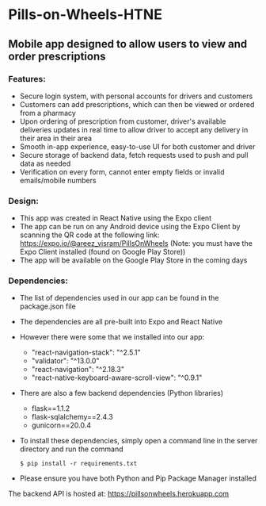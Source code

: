 # Pills-on-Wheels-HTNE
## Mobile app designed to allow users to view and order prescriptions
### Features:
- Secure login system, with personal accounts for drivers and customers
- Customers can add prescriptions, which can then be viewed or ordered from a pharmacy
- Upon ordering of prescription from customer, driver's available deliveries updates in real time to allow driver to accept any delivery in their area in their area
- Smooth in-app experience, easy-to-use UI for both customer and driver
- Secure storage of backend data, fetch requests used to push and pull data as needed
- Verification on every form, cannot enter empty fields or invalid emails/mobile numbers

### Design:
- This app was created in React Native using the Expo client
- The app can be run on any Android device using the Expo Client by scanning the QR code at the following link: https://expo.io/@areez_visram/PillsOnWheels (Note: you must have the Expo Client installed (found on Google Play Store))
- The app will be available on the Google Play Store in the coming days

### Dependencies:
- The list of dependencies used in our app can be found in the package.json file
- The dependencies are all pre-built into Expo and React Native
- However there were some that we installed into our app:
  - "react-navigation-stack": "^2.5.1"
  - "validator": "^13.0.0"
  - "react-navigation": "^2.18.3"
  - "react-native-keyboard-aware-scroll-view": "^0.9.1"
  
- There are also a few backend dependencies (Python libraries)
  - flask==1.1.2
  - flask-sqlalchemy==2.4.3
  - gunicorn==20.0.4
  
- To install these dependencies, simply open a command line in the server directory and run the command  

  `$ pip install -r requirements.txt` 

- Please ensure you have both Python and Pip Package Manager installed

The backend API is hosted at: https://pillsonwheels.herokuapp.com

